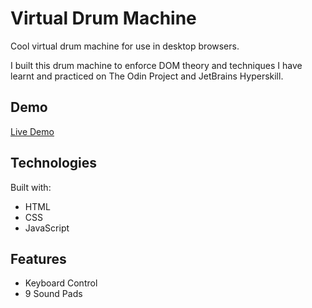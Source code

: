 # Virtual Drum Machine
Cool virtual drum machine for use in desktop browsers.

I built this drum machine to enforce DOM theory and techniques I have learnt and practiced on The Odin Project and JetBrains Hyperskill.

## Demo
<a href="https://rickscode.github.io/virtual_drum_machine/" rel="nofollow">Live Demo</a>

## Technologies
Built with:
* HTML
* CSS
* JavaScript

## Features
* Keyboard Control
* 9 Sound Pads




